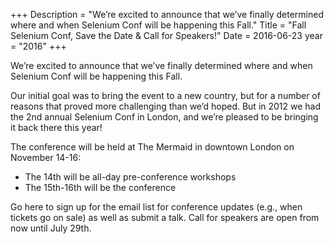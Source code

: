+++
Description = "We’re excited to announce that we’ve finally determined where and when Selenium Conf will be happening this Fall."
Title = "Fall Selenium Conf, Save the Date & Call for Speakers!"
Date = 2016-06-23
year = "2016"
+++

We’re excited to announce that we’ve finally determined where and when Selenium Conf will be happening this Fall.

Our initial goal was to bring the event to a new country, but for a number of reasons that proved more challenging than we’d hoped. But in 2012 we had the 2nd annual Selenium Conf in London, and we’re pleased to be bringing it back there this year!

The conference will be held at The Mermaid in downtown London on November 14-16:

- The 14th will be all-day pre-conference workshops
- The 15th-16th will be the conference

Go here to sign up for the email list for conference updates (e.g., when tickets go on sale) as well as submit a talk. Call for speakers are open from now until July 29th.
